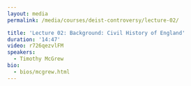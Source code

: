 ```yaml
---
layout: media
permalink: /media/courses/deist-controversy/lecture-02/

title: 'Lecture 02: Background: Civil History of England'
duration: '14:47'
video: r726qezvlFM
speakers:
  - Timothy McGrew
bio:
  - bios/mcgrew.html
---
```

